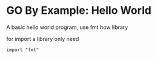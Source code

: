 # GO By Example: Hello World

A basic hello world program, use fmt how library

for import a library only need 
```
import "fmt"
```


